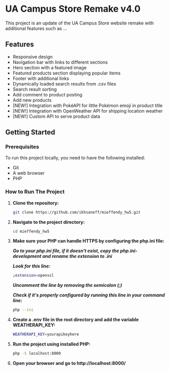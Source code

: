 # UA Campus Store Remake v4.0

This project is an update of the UA Campus Store website remake with additional features such as ...

## Features
- Responsive design
- Navigation bar with links to different sections
- Hero section with a featured image
- Featured products section displaying popular items
- Footer with additional links
- Dynamically loaded search results from .csv files
- Search result sorting
- Add comment to product posting
- Add new products
- [NEW!] Integration with PokéAPI for little Pokémon emoji in product title
- [NEW!] Integration with OpenWeather API for shipping location weather
- [NEW!] Custom API to serve product data

## Getting Started

### Prerequisites
To run this project locally, you need to have the following installed:
- Git
- A web browser
- PHP

### How to Run The Project

1. **Clone the repository:**
    ```bash
    git clone https://github.com/ikhsaneff/mieffendy_hw5.git
    ```

2. **Navigate to the project directory:**
    ```bash
    cd mieffendy_hw5
    ```

4. **Make sure your PHP can handle HTTPS by configuring the php.ini file:**

   ***Go to your php.ini file, if it doesn't exist, copy the php.ini-development and rename the extension to .ini***

   ***Look for this line:***
   ```bash
   ;extension=openssl
   ```

   ***Uncomment the line by removing the semicolon (;)***

   ***Check if it's properly configured by running this line in your command line:***
   ```bash
   php --ini
   ```

3. **Create a .env file in the root directory and add the variable WEATHERAPI_KEY:**
   ```bash
   WEATHERAPI_KEY=yourapikeyhere
   ```

5. **Run the project using installed PHP:**
    ```bash
    php -S localhost:8000
    ```

6. **Open your browser and go to http://localhost:8000/**
